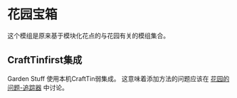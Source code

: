 # 花园宝箱
这个模组是原来基于模块化花点的与花园有关的模组集合。


## CraftTinfirst集成

Garden Stuff 使用本机CraftTin弱集成。 这意味着添加方法的问题应该在 [花园的问题-追踪器](https://github.com/jaquadro/GardenCollection/issues) 中讨论。
